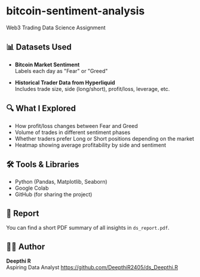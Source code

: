 # bitcoin-sentiment-analysis
Web3 Trading Data Science Assignment

## 📊 Datasets Used

- **Bitcoin Market Sentiment**  
  Labels each day as "Fear" or "Greed"

- **Historical Trader Data from Hyperliquid**  
  Includes trade size, side (long/short), profit/loss, leverage, etc.

## 🔍 What I Explored

- How profit/loss changes between Fear and Greed
- Volume of trades in different sentiment phases
- Whether traders prefer Long or Short positions depending on the market
- Heatmap showing average profitability by side and sentiment

## 🛠 Tools & Libraries

- Python (Pandas, Matplotlib, Seaborn)
- Google Colab
- GitHub (for sharing the project)

## 📄 Report

You can find a short PDF summary of all insights in `ds_report.pdf`.

## 👩‍💻 Author

**Deepthi R**  
Aspiring Data Analyst 
https://github.com/DeepthiR2405/ds_Deepthi.R

